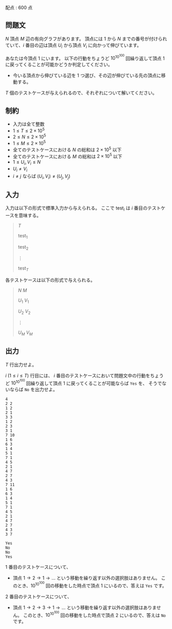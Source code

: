 配点 : $600$ 点

## 問題文

$N$ 頂点 $M$ 辺の有向グラフがあります。
頂点には $1$ から $N$ までの番号が付けられていて、$i$ 番目の辺は頂点 $U_i$ から頂点 $V_i$ に向かって伸びています。

あなたは今頂点 $1$ にいます。
以下の行動をちょうど $10^{10^{100}}$ 回繰り返して頂点 $1$ に戻ってくることが可能かどうか判定してください。

- 今いる頂点から伸びている辺を $1$ つ選び、その辺が伸びている先の頂点に移動する。

$T$ 個のテストケースが与えられるので、それぞれについて解いてください。

## 制約

- 入力は全て整数
- $1\leq T \leq 2\times 10^5$
- $2\leq N \leq 2\times 10^5$
- $1\leq M \leq 2\times 10^5$
- 全てのテストケースにおける $N$ の総和は $2 \times 10^5$ 以下
- 全てのテストケースにおける $M$ の総和は $2 \times 10^5$ 以下
- $1 \leq U_i, V_i \leq N$
- $U_i \neq V_i$
- $i\neq j$ ならば $(U_i,V_i) \neq (U_j,V_j)$

## 入力

入力は以下の形式で標準入力から与えられる。
ここで $\text{test}_i$ は $i$ 番目のテストケースを意味する。

> $T$
> 
> $\text{test}_1$
> 
> $\text{test}_2$
> 
> $\vdots$
> 
> $\text{test}_T$

各テストケースは以下の形式で与えられる。

> $N$ $M$
> 
> $U_1$ $V_1$
> 
> $U_2$ $V_2$
> 
> $\vdots$
> 
> $U_M$ $V_M$

## 出力

$T$ 行出力せよ。

$i\ (1\leq i \leq T)$ 行目には、
$i$ 番目のテストケースにおいて問題文中の行動をちょうど $10^{10^{100}}$ 回繰り返して頂点 $1$ に戻ってくることが可能ならば `Yes` を、
そうでないならば `No` を出力せよ。

```input1
4
2 2
1 2
2 1
3 3
1 2
2 3
3 1
7 10
1 6
6 3
1 4
5 1
7 1
4 5
2 1
4 7
2 7
4 3
7 11
1 6
6 3
1 4
5 1
7 1
4 5
2 1
4 7
2 7
4 3
3 7
```

```output1
Yes
No
No
Yes
```

$1$ 番目のテストケースについて、

- 頂点 $1 \rightarrow 2 \rightarrow 1 \rightarrow \dots$ という移動を繰り返す以外の選択肢はありません。
このとき、$10^{10^{100}}$ 回の移動をした時点で頂点 $1$ にいるので、答えは `Yes` です。

$2$ 番目のテストケースについて、

- 頂点 $1 \rightarrow 2 \rightarrow 3 \rightarrow 1 \rightarrow \dots$ という移動を繰り返す以外の選択肢はありません。
  このとき、$10^{10^{100}}$ 回の移動をした時点で頂点 $2$ にいるので、答えは `No` です。